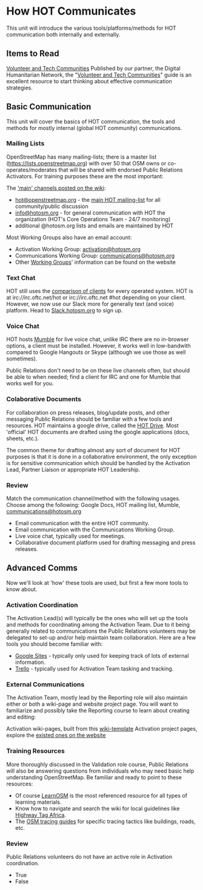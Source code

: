 # How HOT Communicates

This unit will introduce the various tools/platforms/methods for HOT communication both internally and externally.

## Items to Read

[Volunteer and Tech Communities](http://digitalhumanitarians.com/content/guidance-collaborating-volunteer-technical-communities) Published by our partner, the Digital Humanitarian Network, the "[Volunteer and Tech Communities](http://digitalhumanitarians.com/content/guidance-collaborating-volunteer-technical-communities)" guide is an excellent resource to start thinking about effective communication strategies.

## Basic Communication

This unit will cover the basics of HOT communication, the tools and methods for mostly internal \(global HOT community\) communications.

### Mailing Lists

OpenStreetMap has many mailing-lists; there is a master list (https://lists.openstreetmap.org) with over 50 that OSM owns or co-operates/moderates that will be shared with endorsed Public Relations Activators. For training purposes these are the most important:

The ['main' channels posted on the wiki](http://wiki.openstreetmap.org/wiki/Humanitarian_OSM_Team#Communication):

* hot@openstreetmap.org - the [main HOT mailing-list](https://lists.openstreetmap.org/listinfo/hot) for all community/public discussion
* info@hotosm.org - for general communication with HOT the organization \(HOT's Core Operations Team - 24/7 monitoring\)
* additional @hotosm.org lists and emails are maintained by HOT

Most Working Groups also have an email account:

* Activation Working Group: activation@hotosm.org
* Communications Working Group: communications@hotosm.org
* Other [Working Groups](http://hotosm.org/working-groups)' information can be found on the website

### Text Chat

HOT still uses the [comparison of clients](https://en.wikipedia.org/wiki/Comparison_of_Internet_Relay_Chat_clients) for every operated system. HOT is at irc://irc.oftc.net/hot or irc://irc.oftc.net \#hot depending on your client.
However, we now use our Slack more for generally text (and voice) platform. Head to [Slack.hotosm.org](Slack.hotosm.org) to sign up.

### Voice Chat

HOT hosts [Mumble](http://wiki.openstreetmap.org/wiki/Mumble) for live voice chat, unlike IRC there are no in-browser options, a client must be installed. However, it works well in low-bandwith compared to Google Hangouts or Skype \(although we use those as well sometimes\).

Public Relations don't need to be on these live channels often, but should be able to when needed; find a client for IRC and one for Mumble that works well for you.

### Colaborative Documents

For collaboration on press releases, blog/update posts, and other messaging Public Relations should be familiar with a few tools and resources. HOT maintains a google drive, called the [HOT Drive](https://drive.google.com/open?id=0B1EorbpNCZ03fml2OURJZ21mU2I4Qm9aQlRSbHpFNHNfVkdnZGlJU3ZFcjBsZEZab2hGOWc). Most 'official' HOT documents are drafted using the google applications \(docs, sheets, etc.\).

The common theme for drafting almost any sort of document for HOT purposes is that it is done in a collaborative environment, the only exception is for sensitive communication which should be handled by the Activation Lead, Partner Liaison or appropriate HOT Leadership.

### Review

Match the communication channel/method with the following usages. Choose among the following: Google Docs, HOT mailing list, Mumble, communications@hotosm.org

* Email communication with the entire HOT community.
* Email communication with the Communications Working Group.
* Live voice chat, typically used for meetings.
* Collaborative document platform used for drafting messaging and press releases.

## Advanced Comms

Now we'll look at 'how' these tools are used, but first a few more tools to know about.

### Activation Coordination

The Activation Lead\(s\) will typically be the ones who will set up the tools and methods for coordinating among the Activation Team. Due to it being generally related to communications the Public Relations volunteers may be delegated to set-up and/or help maintain team collaboration. Here are a few tools you should become familiar with:

* [Google Sites](https://www.google.com/url?sa=t&amp;rct=j&amp;q=&amp;esrc=s&amp;source=web&amp;cd=2&amp;cad=rja&amp;uact=8&amp;ved=0CDEQFjABahUKEwiArs_WgrnHAhVLCZIKHX2EBUU&amp;url=http%3A%2F%2Fwww.google.com%2Fsites%2Foverview.html&amp;ei=cH7WVYC2LcuSyAT9iJaoBA&amp;usg=AFQjCNGfTgBCldbppBHTVoHwZx1YYe1TtQ) - typically only used for keeping track of lots of external information.
* [Trello](https://www.google.com/url?sa=t&amp;rct=j&amp;q=&amp;esrc=s&amp;source=web&amp;cd=1&amp;cad=rja&amp;uact=8&amp;ved=0CB8QFjAAahUKEwjmjK7egrnHAhXIfpIKHckTCpw&amp;url=https%3A%2F%2Ftrello.com%2F&amp;ei=gH7WVebMO8j9yQTJp6jgCQ&amp;usg=AFQjCNGERS4yYpddS2mm7XYgB1ozgT4xMQ) - typically used for Activation Team tasking and tracking.

### External Communications

The Activation Team, mostly lead by the Reporting role will also maintain either or both a wiki-page and website project page. You will want to familiarize and possibly take the Reporting course to learn about creating and editing:

Activation wiki-pages, built from this [wiki-template](http://wiki.openstreetmap.org/wiki/Template:Activation) Activation project pages, explore the [existed ones on the website](http://hotosm.org/projects/disaster-mapping)

### Training Resources

More thoroughly discussed in the Validation role course, Public Relations will also be answering questions from individuals who may need basic help understanding OpenStreetMap. Be familiar and ready to point to these resources:

* Of course [LearnOSM](http://learnosm.org) is the most referenced resource for all types of learning materials.
* Know how to navigate and search the wiki for local guidelines like [Highway Tag Africa](http://wiki.openstreetmap.org/wiki/Highway_Tag_Africa).
* The [OSM tracing guides](http://hotosm.github.io/tracing-guides/) for specific tracing tactics like buildings, roads, etc.

### Review

Public Relations volunteers do not have an active role in Activation coordination.

* True
* False

